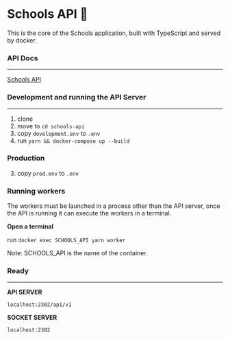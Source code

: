 # Schools API 🚀

This is the core of the Schools application, built with TypeScript and served by docker.

### API Docs
---

[Schools API](https://documenter.getpostman.com/view/7831505/S1Zw6VCU?version=latest)

### Development and running the API Server
---

1. clone
2. move to ``` cd schools-api ```
3. copy ``` development.env ``` to ``` .env ```
4. run ``` yarn && docker-compose up --build ```

### Production

3. copy ``` prod.env ``` to ``` .env ```

### Running workers

The workers must be launched in a process other than the API server,
once the API is running it can execute the workers in a terminal.

**Open a terminal**

run ``` docker exec SCHOOLS_API yarn worker ```

Note: SCHOOLS_API is the name of the container.

### Ready
---

**API SERVER**

``` localhost:2302/api/v1 ```

**SOCKET SERVER**

``` localhost:2302 ```